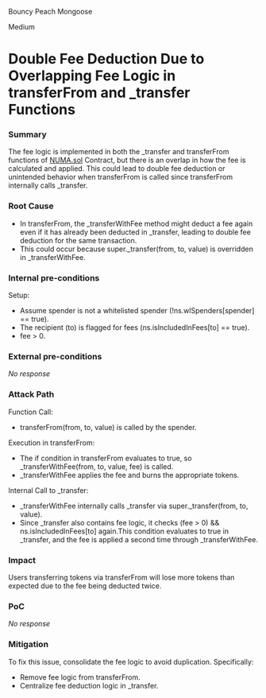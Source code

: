 Bouncy Peach Mongoose

Medium

# Double Fee Deduction Due to Overlapping Fee Logic in transferFrom and _transfer Functions

### Summary

The fee logic is implemented in both the _transfer and transferFrom functions of [NUMA.sol](https://github.com/sherlock-audit/2024-12-numa-audit/blob/main/Numa/contracts/Numa.sol#L84) Contract, but there is an overlap in how the fee is calculated and applied. This could lead to double fee deduction or unintended behavior when transferFrom is called since transferFrom internally calls _transfer.

### Root Cause

- In transferFrom, the _transferWithFee method might deduct a fee again even if it has already been deducted in _transfer, leading to double fee deduction for the same transaction.
- This could occur because super._transfer(from, to, value) is overridden in _transferWithFee.

### Internal pre-conditions

Setup:

- Assume spender is not a whitelisted spender (!ns.wlSpenders[spender] == true).
- The recipient (to) is flagged for fees (ns.isIncludedInFees[to] == true).
- fee > 0.

### External pre-conditions

_No response_

### Attack Path

Function Call:

- transferFrom(from, to, value) is called by the spender.

Execution in transferFrom:

- The if condition in transferFrom evaluates to true, so _transferWithFee(from, to, value, fee) is called.
- _transferWithFee applies the fee and burns the appropriate tokens.

Internal Call to _transfer:

- _transferWithFee internally calls _transfer via super._transfer(from, to, value).
- Since _transfer also contains fee logic, it checks (fee > 0) && ns.isIncludedInFees[to] again.This condition evaluates to true in _transfer, and the fee is applied a second time through _transferWithFee.

### Impact

Users transferring tokens via transferFrom will lose more tokens than expected due to the fee being deducted twice.

### PoC

_No response_

### Mitigation

To fix this issue, consolidate the fee logic to avoid duplication. Specifically:

- Remove fee logic from transferFrom.
- Centralize fee deduction logic in _transfer.